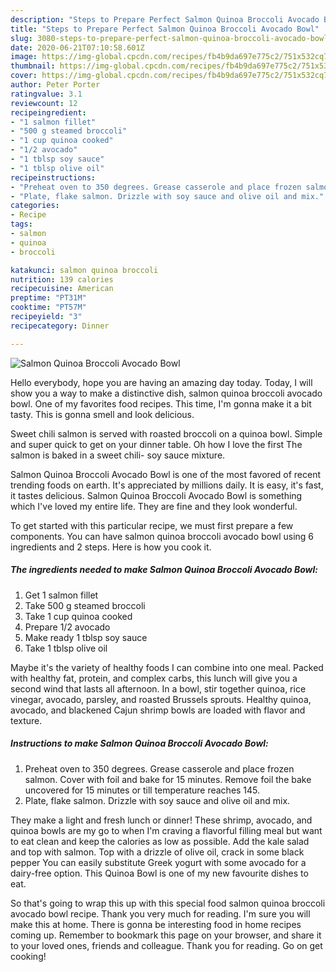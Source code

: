 ```yaml
---
description: "Steps to Prepare Perfect Salmon Quinoa Broccoli Avocado Bowl"
title: "Steps to Prepare Perfect Salmon Quinoa Broccoli Avocado Bowl"
slug: 3080-steps-to-prepare-perfect-salmon-quinoa-broccoli-avocado-bowl
date: 2020-06-21T07:10:58.601Z
image: https://img-global.cpcdn.com/recipes/fb4b9da697e775c2/751x532cq70/salmon-quinoa-broccoli-avocado-bowl-recipe-main-photo.jpg
thumbnail: https://img-global.cpcdn.com/recipes/fb4b9da697e775c2/751x532cq70/salmon-quinoa-broccoli-avocado-bowl-recipe-main-photo.jpg
cover: https://img-global.cpcdn.com/recipes/fb4b9da697e775c2/751x532cq70/salmon-quinoa-broccoli-avocado-bowl-recipe-main-photo.jpg
author: Peter Porter
ratingvalue: 3.1
reviewcount: 12
recipeingredient:
- "1 salmon fillet"
- "500 g steamed broccoli"
- "1 cup quinoa cooked"
- "1/2 avocado"
- "1 tblsp soy sauce"
- "1 tblsp olive oil"
recipeinstructions:
- "Preheat oven to 350 degrees. Grease casserole and place frozen salmon. Cover with foil and bake for 15 minutes. Remove foil the bake uncovered for 15 minutes or till temperature reaches 145."
- "Plate, flake salmon. Drizzle with soy sauce and olive oil and mix."
categories:
- Recipe
tags:
- salmon
- quinoa
- broccoli

katakunci: salmon quinoa broccoli 
nutrition: 139 calories
recipecuisine: American
preptime: "PT31M"
cooktime: "PT57M"
recipeyield: "3"
recipecategory: Dinner

---
```



![Salmon Quinoa Broccoli Avocado Bowl](https://img-global.cpcdn.com/recipes/fb4b9da697e775c2/751x532cq70/salmon-quinoa-broccoli-avocado-bowl-recipe-main-photo.jpg)

Hello everybody, hope you are having an amazing day today. Today, I will show you a way to make a distinctive dish, salmon quinoa broccoli avocado bowl. One of my favorites food recipes. This time, I'm gonna make it a bit tasty. This is gonna smell and look delicious.

Sweet chili salmon is served with roasted broccoli on a quinoa bowl. Simple and super quick to get on your dinner table. Oh how I love the first The salmon is baked in a sweet chili- soy sauce mixture.

Salmon Quinoa Broccoli Avocado Bowl is one of the most favored of recent trending foods on earth. It's appreciated by millions daily. It is easy, it's fast, it tastes delicious. Salmon Quinoa Broccoli Avocado Bowl is something which I've loved my entire life. They are fine and they look wonderful.


To get started with this particular recipe, we must first prepare a few components. You can have salmon quinoa broccoli avocado bowl using 6 ingredients and 2 steps. Here is how you cook it.

<!--inarticleads1-->

##### The ingredients needed to make Salmon Quinoa Broccoli Avocado Bowl:

1. Get 1 salmon fillet
1. Take 500 g steamed broccoli
1. Take 1 cup quinoa cooked
1. Prepare 1/2 avocado
1. Make ready 1 tblsp soy sauce
1. Take 1 tblsp olive oil


Maybe it&#39;s the variety of healthy foods I can combine into one meal. Packed with healthy fat, protein, and complex carbs, this lunch will give you a second wind that lasts all afternoon. In a bowl, stir together quinoa, rice vinegar, avocado, parsley, and roasted Brussels sprouts. Healthy quinoa, avocado, and blackened Cajun shrimp bowls are loaded with flavor and texture. 

<!--inarticleads2-->

##### Instructions to make Salmon Quinoa Broccoli Avocado Bowl:

1. Preheat oven to 350 degrees. Grease casserole and place frozen salmon. Cover with foil and bake for 15 minutes. Remove foil the bake uncovered for 15 minutes or till temperature reaches 145.
1. Plate, flake salmon. Drizzle with soy sauce and olive oil and mix.


They make a light and fresh lunch or dinner! These shrimp, avocado, and quinoa bowls are my go to when I&#39;m craving a flavorful filling meal but want to eat clean and keep the calories as low as possible. Add the kale salad and top with salmon. Top with a drizzle of olive oil, crack in some black pepper You can easily substitute Greek yogurt with some avocado for a dairy-free option. This Quinoa Bowl is one of my new favourite dishes to eat. 

So that's going to wrap this up with this special food salmon quinoa broccoli avocado bowl recipe. Thank you very much for reading. I'm sure you will make this at home. There is gonna be interesting food in home recipes coming up. Remember to bookmark this page on your browser, and share it to your loved ones, friends and colleague. Thank you for reading. Go on get cooking!
